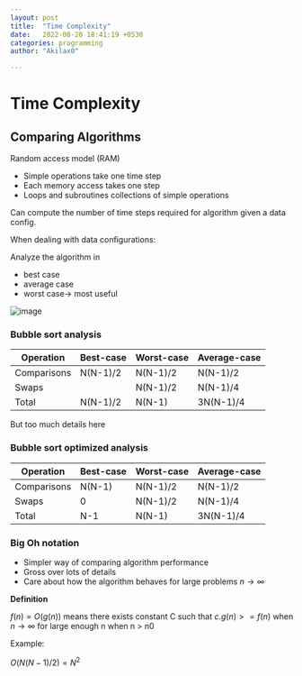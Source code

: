```yaml
---
layout: post
title:  "Time Complexity"
date:   2022-08-20 18:41:19 +0530
categories: programming
author: "Akilax0"

---
```

# Time Complexity

## Comparing Algorithms

Random access model (RAM)

- Simple operations take one time step
- Each memory access takes one step
- Loops and subroutines collections of simple operations

Can compute the number of time steps required for algorithm given a data config.

When dealing with data configurations:

Analyze the algorithm in 

- best case
- average case
- worst case→ most useful

![image](/assets/notes/Programming/TimeComplexity/Untitled.png)
### Bubble sort analysis

| Operation | Best-case | Worst-case | Average-case |
| --- | --- | --- | --- |
| Comparisons | N(N-1)/2 | N(N-1)/2 | N(N-1)/2 |
| Swaps |  | N(N-1)/2 | N(N-1)/4 |
| Total | N(N-1)/2 | N(N-1) | 3N(N-1)/4 |

But too much details here

### Bubble sort optimized analysis

| Operation | Best-case | Worst-case | Average-case |
| --- | --- | --- | --- |
| Comparisons | N(N-1) | N(N-1)/2 | N(N-1)/2 |
| Swaps | 0 | N(N-1)/2 | N(N-1)/4 |
| Total | N-1 | N(N-1) | 3N(N-1)/4 |

### Big Oh notation

- Simpler way of comparing algorithm performance
- Gross over lots of details
- Care about how the algorithm behaves for large problems $n \rightarrow \infty$

**Definition**

$f(n) = O(g(n))$ means there exists constant C such that $c.g(n) >= f(n)$  when $n \rightarrow \infty$ for large enough n when n > n0

Example:

$O(N(N-1)/2) = N^2$